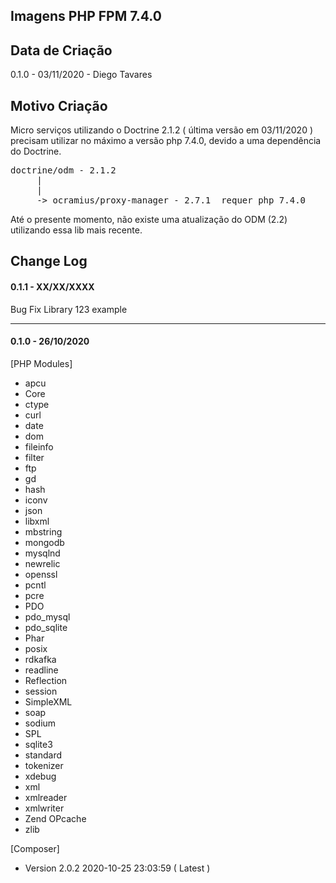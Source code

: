## Imagens PHP FPM 7.4.0

## Data de Criação

0.1.0 - 03/11/2020 - Diego Tavares

## Motivo Criação

Micro serviços utilizando o Doctrine 2.1.2 ( última versão  em 03/11/2020 ) 
precisam utilizar no máximo a versão php 7.4.0,  devido a uma dependência do Doctrine.

<pre>
doctrine/odm - 2.1.2
     |
     |
     -> ocramius/proxy-manager - 2.7.1  requer php 7.4.0 
</pre>

Até o presente momento, não existe uma atualização do ODM (2.2) utilizando 
essa lib mais recente.

## Change Log

#### 0.1.1 - XX/XX/XXXX

Bug Fix Library 123 example

<hr/>

#### 0.1.0  - 26/10/2020
[PHP Modules]
* apcu
* Core
* ctype
* curl
* date
* dom
* fileinfo
* filter
* ftp
* gd
* hash
* iconv
* json
* libxml
* mbstring
* mongodb
* mysqlnd
* newrelic
* openssl
* pcntl
* pcre
* PDO
* pdo_mysql
* pdo_sqlite
* Phar
* posix
* rdkafka
* readline
* Reflection
* session
* SimpleXML
* soap
* sodium
* SPL
* sqlite3
* standard
* tokenizer
* xdebug
* xml
* xmlreader
* xmlwriter
* Zend OPcache
* zlib


[Composer]
* Version 2.0.2 2020-10-25 23:03:59 ( Latest )